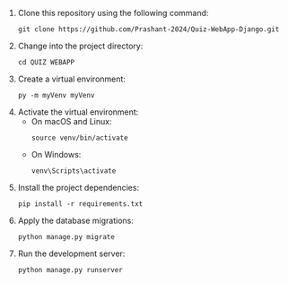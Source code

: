 1. Clone this repository using the following command:
    ```
    git clone https://github.com/Prashant-2024/Quiz-WebApp-Django.git
    ```
2. Change into the project directory:
    ```
    cd QUIZ WEBAPP
    ```
3. Create a virtual environment:
    ```
    py -m myVenv myVenv
    ```
4. Activate the virtual environment:
    - On macOS and Linux:
        ```
        source venv/bin/activate
        ```
    - On Windows:
        ```
        venv\Scripts\activate
        ```
5. Install the project dependencies:
    ```
    pip install -r requirements.txt
    ```
6. Apply the database migrations:
    ```
    python manage.py migrate
    ```
7. Run the development server:
    ```
    python manage.py runserver
    ```
